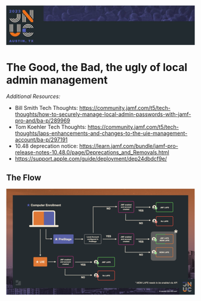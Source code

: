 ![header](img/header.jpg)
# The Good, the Bad, the ugly of local admin management

*Additional Resources:*

- Bill Smith Tech Thoughts: https://community.jamf.com/t5/tech-thoughts/how-to-securely-manage-local-admin-passwords-with-jamf-pro-and/ba-p/289969
- Tom Koehler Tech Thoughts: https://community.jamf.com/t5/tech-thoughts/laps-enhancements-and-changes-to-the-uie-management-account/ba-p/297191
- 10.48 deprecation notice: https://learn.jamf.com/bundle/jamf-pro-release-notes-10.48.0/page/Deprecations_and_Removals.html
- https://support.apple.com/guide/deployment/dep24dbdcf9e/



## The Flow
![flowchart](img/flow.png)